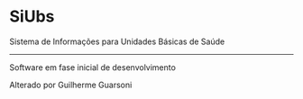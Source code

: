 # SiUbs
Sistema de Informações para Unidades Básicas de Saúde

---
Software em fase inicial de desenvolvimento

Alterado por Guilherme Guarsoni
